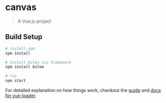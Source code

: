 # canvas

> A Vue.js project

## Build Setup

``` bash
# install npm 
npm install

# install bulma css framework
npm install bulma

# run
npm start

```

For detailed explanation on how things work, checkout the [guide](http://vuejs-templates.github.io/webpack/) and [docs for vue-loader](http://vuejs.github.io/vue-loader).
